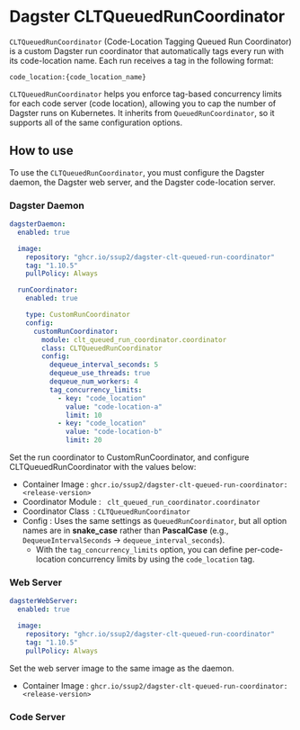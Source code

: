 # Dagster CLTQueuedRunCoordinator 

`CLTQueuedRunCoordinator` (Code-Location Tagging Queued Run Coordinator) is a custom Dagster run coordinator that automatically tags every run with its code-location name. Each run receives a tag in the following format:

```
code_location:{code_location_name}
```

`CLTQueuedRunCoordinator` helps you enforce tag-based concurrency limits for each code server (code location), allowing you to cap the number of Dagster runs on Kubernetes. It inherits from `QueuedRunCoordinator`, so it supports all of the same configuration options.

## How to use

To use the `CLTQueuedRunCoordinator`, you must configure the Dagster daemon, the Dagster web server, and the Dagster code-location server.

### Dagster Daemon

```yaml
dagsterDaemon:
  enabled: true

  image:
    repository: "ghcr.io/ssup2/dagster-clt-queued-run-coordinator"
    tag: "1.10.5"
    pullPolicy: Always

  runCoordinator:
    enabled: true

    type: CustomRunCoordinator
    config:
      customRunCoordinator:
        module: clt_queued_run_coordinator.coordinator
        class: CLTQueuedRunCoordinator
        config:
          dequeue_interval_seconds: 5
          dequeue_use_threads: true
          dequeue_num_workers: 4
          tag_concurrency_limits:
            - key: "code_location"
              value: "code-location-a"
              limit: 10
            - key: "code_location"
              value: "code-location-b"
              limit: 20
```

Set the run coordinator to CustomRunCoordinator, and configure CLTQueuedRunCoordinator with the values below:

* Container Image : `ghcr.io/ssup2/dagster-clt-queued-run-coordinator:<release-version>`
* Coordinator Module :  `clt_queued_run_coordinator.coordinator`
* Coordinator Class : `CLTQueuedRunCoordinator`
* Config : Uses the same settings as `QueuedRunCoordinator`, but all option names are in **snake_case** rather than **PascalCase** (e.g., `DequeueIntervalSeconds` → `dequeue_interval_seconds`).
  * With the `tag_concurrency_limits` option, you can define per-code-location concurrency limits by using the `code_location` tag.

### Web Server

```yaml
dagsterWebServer:
  enabled: true

  image:
    repository: "ghcr.io/ssup2/dagster-clt-queued-run-coordinator"
    tag: "1.10.5"
    pullPolicy: Always
```

Set the web server image to the same image as the daemon.

* Container Image : `ghcr.io/ssup2/dagster-clt-queued-run-coordinator:<release-version>`

### Code Server

